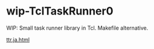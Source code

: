 # wip-TclTaskRunner0
WIP: Small task runner library in Tcl. Makefile alternative.

[ttr.ja.html](https://htmlpreview.github.io/?https://github.com/hkoba/wip-TclTaskRunner0/blob/master/ttr.ja.html)

